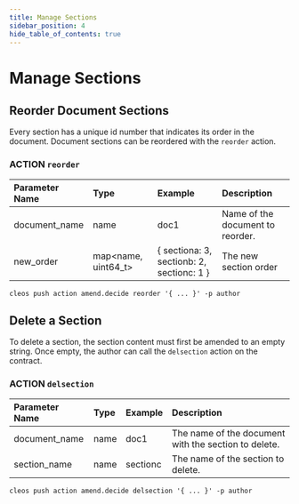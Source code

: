 ```yaml
---
title: Manage Sections
sidebar_position: 4
hide_table_of_contents: true
---
```


# Manage Sections

## Reorder Document Sections

Every section has a unique id number that indicates its order in the document. Document sections can be reordered with the `reorder` action.

### ACTION `reorder`

| Parameter Name | Type | Example | Description |
| :--- | :--- | :--- | :--- |
| document\_name | name | doc1 | Name of the document to reorder. |
| new\_order | map&lt;name, uint64\_t&gt; | { sectiona: 3, sectionb: 2, sectionc: 1 } | The new section order |

```text
cleos push action amend.decide reorder '{ ... }' -p author
```

## Delete a Section

To delete a section, the section content must first be amended to an empty string. Once empty, the author can call the `delsection` action on the contract.

### ACTION `delsection`

| Parameter Name | Type | Example | Description |
| :--- | :--- | :--- | :--- |
| document\_name | name | doc1 | The name of the document with the section to delete. |
| section\_name | name | sectionc | The name of the section to delete. |

```text
cleos push action amend.decide delsection '{ ... }' -p author
```
